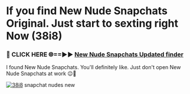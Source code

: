# If you find New Nude Snapchats Original. Just start to sexting right Now (38i8)

<h3>🔴 CLICK HERE 🌐==►► <a href="https://tinyurl.com/mtbk5fxa" rel="nofollow">New Nude Snapchats Updated finder</a></h3>

I found New Nude Snapchats. You'll definitely like. Just don't open New Nude Snapchats at work 😉💬

[![38i8](https://i.imgur.com/Q8WKrnY.jpeg)](https://tinyurl.com/mtbk5fxa)
snapchat nudes new